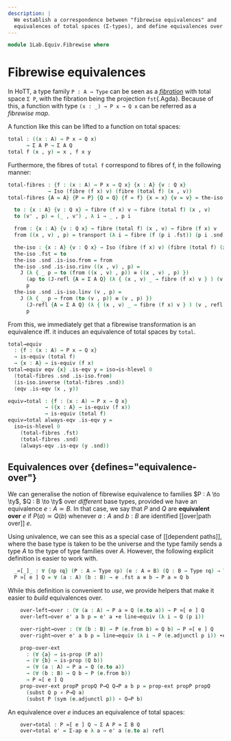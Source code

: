 ```yaml
---
description: |
  We establish a correspondence between "fibrewise equivalences" and
  equivalences of total spaces (Σ-types), and define equivalences over.
---
```

<!--
```agda
open import 1Lab.Equiv.FromPath
open import 1Lab.HLevel.Closure
open import 1Lab.Path.Reasoning
open import 1Lab.Path.Groupoid
open import 1Lab.Type.Sigma
open import 1Lab.HLevel
open import 1Lab.Equiv
open import 1Lab.Path
open import 1Lab.Type
```
-->

```agda
module 1Lab.Equiv.Fibrewise where
```

# Fibrewise equivalences

In HoTT, a type family `P : A → Type` can be seen as a [_fibration_]
with total space `Σ P`, with the fibration being the projection
`fst`{.Agda}. Because of this, a function with type `(x : _) → P x → Q
x` can be referred as a _fibrewise map_.

[_fibration_]: https://ncatlab.org/nlab/show/fibration

A function like this can be lifted to a function on total spaces:

<!--
```agda
private variable
  ℓ ℓ' ℓ'' : Level
  A B : Type ℓ
  P Q : A → Type ℓ
```
-->

```agda
total : ((x : A) → P x → Q x)
      → Σ A P → Σ A Q
total f (x , y) = x , f x y
```

Furthermore, the fibres of `total f` correspond to fibres of f, in the
following manner:

```agda
total-fibres : {f : (x : A) → P x → Q x} {x : A} {v : Q x}
             → Iso (fibre (f x) v) (fibre (total f) (x , v))
total-fibres {A = A} {P = P} {Q = Q} {f = f} {x = x} {v = v} = the-iso where

  to : {x : A} {v : Q x} → fibre (f x) v → fibre (total f) (x , v)
  to (v' , p) = (_ , v') , λ i → _ , p i

  from : {x : A} {v : Q x} → fibre (total f) (x , v) → fibre (f x) v
  from ((x , v) , p) = transport (λ i → fibre (f (p i .fst)) (p i .snd)) (v , refl)

  the-iso : {x : A} {v : Q x} → Iso (fibre (f x) v) (fibre (total f) (x , v))
  the-iso .fst = to
  the-iso .snd .is-iso.from = from
  the-iso .snd .is-iso.rinv ((x , v) , p) =
    J (λ { _ p → to (from ((x , v) , p)) ≡ ((x , v) , p) })
      (ap to (J-refl {A = Σ A Q} (λ { (x , v) _ → fibre (f x) v } ) (v , refl)))
      p
  the-iso .snd .is-iso.linv (v , p) =
    J (λ { _ p → from (to (v , p)) ≡ (v , p) })
      (J-refl {A = Σ A Q} (λ { (x , v) _ → fibre (f x) v } ) (v , refl))
      p
```

From this, we immediately get that a fibrewise transformation is an
equivalence iff. it induces an equivalence of total spaces by `total`.

```agda
total→equiv
  : {f : (x : A) → P x → Q x}
  → is-equiv (total f)
  → {x : A} → is-equiv (f x)
total→equiv eqv {x} .is-eqv y = iso→is-hlevel 0
  (total-fibres .snd .is-iso.from)
  (is-iso.inverse (total-fibres .snd))
  (eqv .is-eqv (x , y))

equiv→total : {f : (x : A) → P x → Q x}
            → ({x : A} → is-equiv (f x))
            → is-equiv (total f)
equiv→total always-eqv .is-eqv y =
  iso→is-hlevel 0
    (total-fibres .fst)
    (total-fibres .snd)
    (always-eqv .is-eqv (y .snd))
```

## Equivalences over {defines="equivalence-over"}

We can generalise the notion of fibrewise equivalence to families
$P : A \to \ty$, $Q : B \to \ty$ over *different* base types,
provided we have an equivalence $e : A \simeq B$. In that case, we
say that $P$ and $Q$ are **equivalent over** $e$ if $P(a) \simeq Q(b)$
whenever $a : A$ and $b : B$ are identified [[over|path over]] $e$.

Using univalence, we can see this as a special case of [[dependent paths]],
where the base type is taken to be the universe and the type family sends
a type $A$ to the type of type families over $A$. However, the
following explicit definition is easier to work with.

<!--
```agda
module _ {ℓa ℓb} {A : Type ℓa} {B : Type ℓb} where
```
-->

```agda
  _≃[_]_ : ∀ {ℓp ℓq} (P : A → Type ℓp) (e : A ≃ B) (Q : B → Type ℓq) → Type _
  P ≃[ e ] Q = ∀ (a : A) (b : B) → e .fst a ≡ b → P a ≃ Q b
```

While this definition is convenient to *use*, we provide helpers that
make it easier to *build* equivalences over.

<!--
```agda
  module _ {ℓp ℓq} {P : A → Type ℓp} {Q : B → Type ℓq} (e : A ≃ B) where
    private module e = Equiv e
```
-->

```agda
    over-left→over : (∀ (a : A) → P a ≃ Q (e.to a)) → P ≃[ e ] Q
    over-left→over e' a b p = e' a ∙e line→equiv (λ i → Q (p i))

    over-right→over : (∀ (b : B) → P (e.from b) ≃ Q b) → P ≃[ e ] Q
    over-right→over e' a b p = line→equiv (λ i → P (e.adjunctl p i)) ∙e e' b

    prop-over-ext
      : (∀ {a} → is-prop (P a))
      → (∀ {b} → is-prop (Q b))
      → (∀ (a : A) → P a → Q (e.to a))
      → (∀ (b : B) → Q b → P (e.from b))
      → P ≃[ e ] Q
    prop-over-ext propP propQ P→Q Q→P a b p = prop-ext propP propQ
      (subst Q p ∘ P→Q a)
      (subst P (sym (e.adjunctl p)) ∘ Q→P b)
```

An equivalence over $e$ induces an equivalence of total spaces:

```agda
    over→total : P ≃[ e ] Q → Σ A P ≃ Σ B Q
    over→total e' = Σ-ap e λ a → e' a (e.to a) refl
```

<!--
```agda
subst-fibrewise
  : ∀ {ℓ ℓ' ℓ''} {A : Type ℓ} {B : A → Type ℓ'} {B' : A → Type ℓ''} (g : ∀ x → B x → B' x)
  → {x y : A} (p : x ≡ y) (h : B x) → subst B' p (g x h) ≡ g y (subst B p h)
subst-fibrewise {B = B} {B'} g {x} p h = J (λ y p → subst B' p (g x h) ≡ g y (subst B p h)) (transport-refl _ ∙ ap (g x) (sym (transport-refl _))) p

subst₂-fibrewise
  : ∀ {ℓ ℓ' ℓ'' ℓ'''} {A : Type ℓ} {B : A → Type ℓ'}
  → {C : (x : A) → B x → Type ℓ''} {C' : (x : A) → B x → Type ℓ'''}
  → (g : ∀ x y → C x y → C' x y)
  → {x y : A} (p : x ≡ y) {α : B x} {β : B y} (q : PathP (λ i → B (p i)) α β) (e : C x α)
  → subst₂ C' p q (g x α e) ≡ g y β (subst₂ C p q e)
subst₂-fibrewise {A = A} {B} {C} {C'} g {x} p {α} q e =
  subst-fibrewise {A = Σ A B} {uncurry C} {uncurry C'} (λ (x , y) v → g x y v) (Σ-pathp p q) e

map-over≃fibrewise-map
  : {A : Type ℓ} {B : Type ℓ'} {C : Type ℓ''} (f : A → C) (g : B → C)
  → (Σ[ e ∈ (A → B) ] (∀ x → f x ≡ g (e x)))
  ≃ ((c : C) → fibre f c → fibre g c)
map-over≃fibrewise-map {A = A} {B = B} {C = C} f g = Iso→Equiv (to , iso from ri li)
  module map-over≃fibrewise-map where
  T = Σ[ e ∈ (A → B) ] (∀ x → f x ≡ g (e x))

  to : T → (c : C) → fibre f c → fibre g c
  to (e , α) c (x , p) = e x , sym (α x) ∙ p

  from : ((c : C) → fibre f c → fibre g c) → T
  from h = (λ a → h (f a) (a , refl) .fst) , λ x → sym (h (f x) (x , refl) .snd)

  ri : is-right-inverse from to
  ri h = funext λ f → funext λ (x , p) →
    J (λ c p → curry (to (from h) c) x p ≡ curry (h c) x p)
      (Σ-pathp refl (∙-idr _))
      p

  li : is-left-inverse from to
  li f = Σ-pathp refl $ funext λ x → ∙-idr _

equiv-over≃fibrewise-equiv
  : {A : Type ℓ} {B : Type ℓ'} {C : Type ℓ''} (f : A → C) (g : B → C)
  → (Σ[ e ∈ (A ≃ B) ] (∀ x → f x ≡ g (e .fst x)))
  ≃ ((c : C) → fibre f c ≃ fibre g c)
equiv-over≃fibrewise-equiv {A = A} {B = B} {C = C} f g = Iso→Equiv (to , iso from ri li) where
  module t = map-over≃fibrewise-map f g
  module f = map-over≃fibrewise-map g f
  T' = Σ[ e ∈ (A ≃ B) ] (∀ x → f x ≡ g (e .fst x))

  to : T' → (c : C) → fibre f c ≃ fibre g c
  to (e , α) c = to' c , done where
    module e = Equiv e

    to' : ∀ c → fibre f c → fibre g c
    to' = t.to (e .fst , α)

    from' : ∀ c → fibre g c → fibre f c
    from' c = f.to (e.from , λ x → ap g (sym (e.ε x)) ∙ sym (α (e.from x))) c

    coh₁ : (x : B) → to' (g x) (from' (g x) (x , refl)) ≡ (x , refl)
    coh₁ x = Σ-pathp (e.ε x) $ commutes→square $ ap (_∙ refl) $ sym $
      sym (α (e.from x)) ∙ sym (ap g (sym (e.ε x)) ∙ sym (α (e.from x))) ∙ refl
        ≡⟨ ap₂ _∙_ refl (∙-idr _ ∙ sym-∙ _ _) ⟩
      sym (α (e.from x)) ∙ α (e.from x) ∙ ap g (e.ε x)
        ≡⟨ ∙-cancell _ _ ⟩
      ap g (e.ε x) ∎

    coh₂ : (x : A) → from' (f x) (to' (f x) (x , refl)) ≡ (x , refl)
    coh₂ x = Σ-pathp (e.η x) $ commutes→square $ ap (_∙ refl) $ sym $
      sym (ap g (sym (e.ε _)) ∙ sym (α (e.from _))) ∙ sym (α x) ∙ refl ≡⟨ ap₂ _∙_ (sym-∙ _ _) (∙-idr _) ⟩
      (α (e.from _) ∙ ap g (e.ε _)) ∙ sym (α x)                        ≡⟨ ap (λ e → (α (e.from _) ∙ ap g e) ∙ sym (α x)) (sym (e.zig x)) ⟩
      (α (e.from _) ∙ ap g (ap (e .fst) (e.η x))) ∙ sym (α x)          ≡⟨ ∙-pullr (sym (homotopy-natural (λ x → sym (α x)) (e.η _))) ⟩
      α (e.from _) ∙ sym (α (e.from _)) ∙ ap f (e.η x)                 ≡⟨ ∙-cancell _ _ ⟩
      ap f (e.η x)                                                     ∎

    done : is-equiv (to' c)
    done = is-iso→is-equiv (iso (from' c)
      (λ (x , p) → J (λ c p → to' c (from' c (x , p)) ≡ (x , p)) (coh₁ x) p)
      (λ (x , p) → J (λ c p → from' c (to' c (x , p)) ≡ (x , p)) (coh₂ x) p))

  from : ((c : C) → fibre f c ≃ fibre g c) → T'
  from e = (to' .fst , done) , to' .snd where
    module e (c : C) = Equiv (e c)
    to' : t.T
    to' = t.from λ c → e.to c

    from' : f.T
    from' = f.from λ c → e.from c

    coh₁ : is-right-inverse (from' .fst) (to' .fst)
    coh₁ x =
      e.to (f (e.from (g x) (x , refl) .fst)) ((e.from (g x) (x , refl) .fst) , refl) .fst
        ≡⟨ ap₂ (λ a b → e.to a (e.from (g x) (x , refl) .fst , b) .fst) _ (λ i j → e.from (g x) (x , refl) .snd (i ∧ j)) ⟩
      e.to (g x) (e.from (g x) (x , refl)) .fst
        ≡⟨ ap fst (e.ε (g x) (x , refl)) ⟩
      x ∎

    coh₂ : is-left-inverse (from' .fst) (to' .fst)
    coh₂ x =
      e.from (g (e.to (f x) (x , refl) .fst)) (e.to (f x) (x , refl) .fst , refl) .fst
        ≡⟨ ap₂ (λ a b → e.from a (e.to (f x) (x , refl) .fst , b) .fst) _ (λ i j → e.to (f x) (x , refl) .snd (i ∧ j)) ⟩
      e.from (f x) (e.to (f x) (x , refl)) .fst
        ≡⟨ ap fst (e.η (f x) _) ⟩
      x ∎

    done : is-equiv (to' .fst)
    done = is-iso→is-equiv (iso (from' .fst) coh₁ coh₂)

  ri : is-right-inverse from to
  ri h = funext λ c → Σ-prop-path is-equiv-is-prop (happly (t.ri (λ c → h c .fst)) c)

  li : is-left-inverse from to
  li f = Σ-pathp (Σ-prop-path is-equiv-is-prop refl) (funext λ x → ∙-idr _)
```
-->
